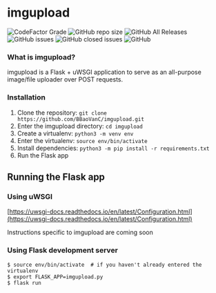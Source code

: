 # imgupload
![CodeFactor Grade](https://img.shields.io/codefactor/grade/github/BBaoVanC/imgupload/master?color=purple) ![GitHub repo size](https://img.shields.io/github/repo-size/bbaovanc/imgupload?color=purple) ![GitHub All Releases](https://img.shields.io/github/downloads/bbaovanc/imgupload/total?color=purple) ![GitHub issues](https://img.shields.io/github/issues/bbaovanc/imgupload?color=purple) ![GitHub closed issues](https://img.shields.io/github/issues-closed/bbaovanc/imgupload?color=purple) ![GitHub](https://img.shields.io/github/license/bbaovanc/imgupload?color=purple)

### What is imgupload?
imgupload is a Flask + uWSGI application to serve as an all-purpose image/file uploader over POST requests.

### Installation
1. Clone the repository: `git clone https://github.com/BBaoVanC/imgupload.git`
2. Enter the imgupload directory: `cd imgupload`
3. Create a virtualenv: `python3 -m venv env`
4. Enter the virtualenv: `source env/bin/activate`
5. Install dependencies: `python3 -m pip install -r requirements.txt`
6. Run the Flask app

## Running the Flask app
### Using uWSGI
[https://uwsgi-docs.readthedocs.io/en/latest/Configuration.html](https://uwsgi-docs.readthedocs.io/en/latest/Configuration.html)

Instructions specific to imgupload are coming soon

### Using Flask development server
```shell
$ source env/bin/activate  # if you haven't already entered the virtualenv
$ export FLASK_APP=imgupload.py
$ flask run
```
